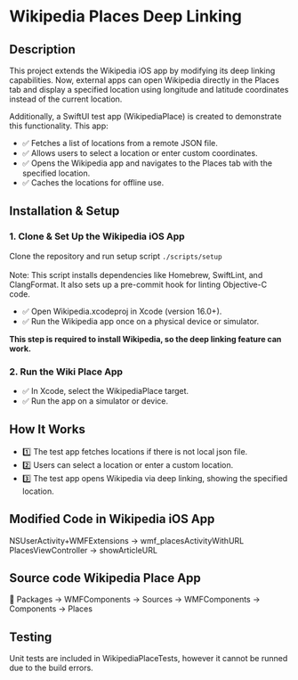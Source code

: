 # Wikipedia Places Deep Linking
## Description
This project extends the Wikipedia iOS app by modifying its deep linking capabilities. Now, external apps can open Wikipedia directly in the Places tab and display a specified location using longitude and latitude coordinates instead of the current location.

Additionally, a SwiftUI test app (WikipediaPlace) is created to demonstrate this functionality. This app: <br>
- ✅ Fetches a list of locations from a remote JSON file.
- ✅ Allows users to select a location or enter custom coordinates.
- ✅ Opens the Wikipedia app and navigates to the Places tab with the specified location.
- ✅ Caches the locations for offline use.

## Installation & Setup
### 1. Clone & Set Up the Wikipedia iOS App
Clone the repository and run setup script `./scripts/setup` <br><br>
Note: This script installs dependencies like Homebrew, SwiftLint, and ClangFormat.
It also sets up a pre-commit hook for linting Objective-C code.

- ✅ Open Wikipedia.xcodeproj in Xcode (version 16.0+).
- ✅ Run the Wikipedia app once on a physical device or simulator.

**This step is required to install Wikipedia, so the deep linking feature can work.**

### 2. Run the Wiki Place App

- ✅ In Xcode, select the WikipediaPlace target.
- ✅ Run the app on a simulator or device.

## How It Works
- 1️⃣ The test app fetches locations if there is not local json file.
- 2️⃣ Users can select a location or enter a custom location.
- 3️⃣ The test app opens Wikipedia via deep linking, showing the specified location.

## Modified Code in Wikipedia iOS App
NSUserActivity+WMFExtensions -> wmf_placesActivityWithURL
PlacesViewController -> showArticleURL
## Source code Wikipedia Place App
📂 Packages → WMFComponents → Sources → WMFComponents → Components → Places

## Testing
Unit tests are included in WikipediaPlaceTests, however it cannot be runned due to the build errors.
